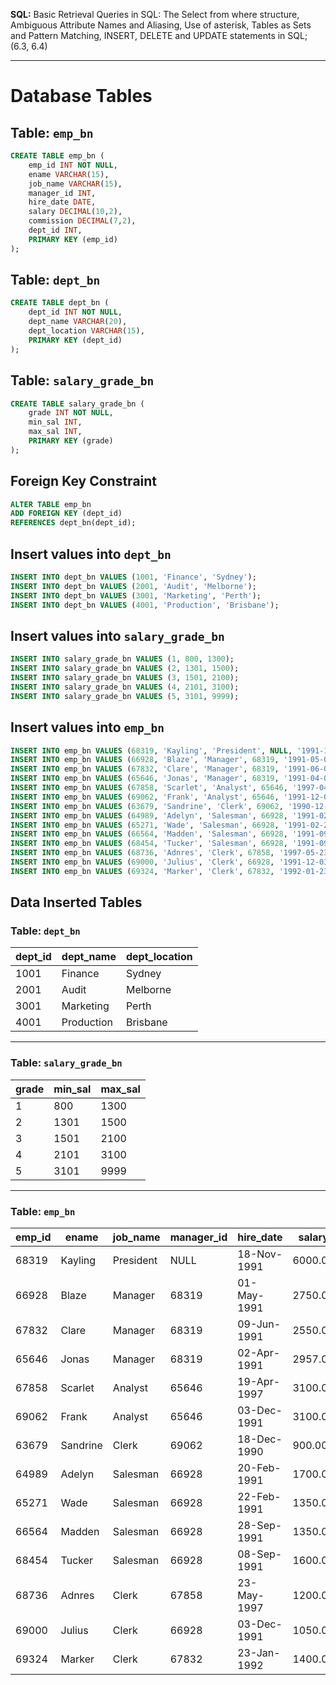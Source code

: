 **SQL:**  Basic Retrieval Queries in SQL: The Select from where structure, Ambiguous Attribute Names and Aliasing, Use of asterisk, Tables as Sets and Pattern Matching, INSERT, DELETE and UPDATE statements in SQL; (6.3, 6.4)

___

# Database Tables

## Table: `emp_bn`

```sql
CREATE TABLE emp_bn (
    emp_id INT NOT NULL,
    ename VARCHAR(15),
    job_name VARCHAR(15),
    manager_id INT,
    hire_date DATE,
    salary DECIMAL(10,2),
    commission DECIMAL(7,2),
    dept_id INT,
    PRIMARY KEY (emp_id)
);
````

## Table: `dept_bn`

```sql
CREATE TABLE dept_bn (
    dept_id INT NOT NULL,
    dept_name VARCHAR(20),
    dept_location VARCHAR(15),
    PRIMARY KEY (dept_id)
);
```

## Table: `salary_grade_bn`

```sql
CREATE TABLE salary_grade_bn (
    grade INT NOT NULL,
    min_sal INT,
    max_sal INT,
    PRIMARY KEY (grade)
);
```

## Foreign Key Constraint

```sql
ALTER TABLE emp_bn
ADD FOREIGN KEY (dept_id)
REFERENCES dept_bn(dept_id);
```



## **Insert values into `dept_bn`**

```sql
INSERT INTO dept_bn VALUES (1001, 'Finance', 'Sydney');
INSERT INTO dept_bn VALUES (2001, 'Audit', 'Melborne');
INSERT INTO dept_bn VALUES (3001, 'Marketing', 'Perth');
INSERT INTO dept_bn VALUES (4001, 'Production', 'Brisbane');
```

## **Insert values into `salary_grade_bn`**

```sql
INSERT INTO salary_grade_bn VALUES (1, 800, 1300);
INSERT INTO salary_grade_bn VALUES (2, 1301, 1500);
INSERT INTO salary_grade_bn VALUES (3, 1501, 2100);
INSERT INTO salary_grade_bn VALUES (4, 2101, 3100);
INSERT INTO salary_grade_bn VALUES (5, 3101, 9999);
```

## **Insert values into `emp_bn`**

```sql
INSERT INTO emp_bn VALUES (68319, 'Kayling', 'President', NULL, '1991-11-18', 6000.00, NULL, 1001);
INSERT INTO emp_bn VALUES (66928, 'Blaze', 'Manager', 68319, '1991-05-01', 2750.00, NULL, 3001);
INSERT INTO emp_bn VALUES (67832, 'Clare', 'Manager', 68319, '1991-06-09', 2550.00, NULL, 1001);
INSERT INTO emp_bn VALUES (65646, 'Jonas', 'Manager', 68319, '1991-04-02', 2957.00, NULL, 2001);
INSERT INTO emp_bn VALUES (67858, 'Scarlet', 'Analyst', 65646, '1997-04-19', 3100.00, NULL, 2001);
INSERT INTO emp_bn VALUES (69062, 'Frank', 'Analyst', 65646, '1991-12-03', 3100.00, NULL, 2001);
INSERT INTO emp_bn VALUES (63679, 'Sandrine', 'Clerk', 69062, '1990-12-18', 900.00, NULL, 2001);
INSERT INTO emp_bn VALUES (64989, 'Adelyn', 'Salesman', 66928, '1991-02-20', 1700.00, 400.00, 3001);
INSERT INTO emp_bn VALUES (65271, 'Wade', 'Salesman', 66928, '1991-02-22', 1350.00, 600.00, 3001);
INSERT INTO emp_bn VALUES (66564, 'Madden', 'Salesman', 66928, '1991-09-28', 1350.00, 1500.00, 3001);
INSERT INTO emp_bn VALUES (68454, 'Tucker', 'Salesman', 66928, '1991-09-08', 1600.00, 0.00, 3001);
INSERT INTO emp_bn VALUES (68736, 'Adnres', 'Clerk', 67858, '1997-05-23', 1200.00, NULL, 2001);
INSERT INTO emp_bn VALUES (69000, 'Julius', 'Clerk', 66928, '1991-12-03', 1050.00, NULL, 3001);
INSERT INTO emp_bn VALUES (69324, 'Marker', 'Clerk', 67832, '1992-01-23', 1400.00, NULL, 1001);
```


## Data Inserted Tables

### **Table: `dept_bn`**

|dept_id|dept_name|dept_location|
|---|---|---|
|1001|Finance|Sydney|
|2001|Audit|Melborne|
|3001|Marketing|Perth|
|4001|Production|Brisbane|

---

### **Table: `salary_grade_bn`**

|grade|min_sal|max_sal|
|---|---|---|
|1|800|1300|
|2|1301|1500|
|3|1501|2100|
|4|2101|3100|
|5|3101|9999|

---

### **Table: `emp_bn`**

|emp_id|ename|job_name|manager_id|hire_date|salary|commission|dept_id|
|---|---|---|---|---|---|---|---|
|68319|Kayling|President|NULL|18-Nov-1991|6000.00|NULL|1001|
|66928|Blaze|Manager|68319|01-May-1991|2750.00|NULL|3001|
|67832|Clare|Manager|68319|09-Jun-1991|2550.00|NULL|1001|
|65646|Jonas|Manager|68319|02-Apr-1991|2957.00|NULL|2001|
|67858|Scarlet|Analyst|65646|19-Apr-1997|3100.00|NULL|2001|
|69062|Frank|Analyst|65646|03-Dec-1991|3100.00|NULL|2001|
|63679|Sandrine|Clerk|69062|18-Dec-1990|900.00|NULL|2001|
|64989|Adelyn|Salesman|66928|20-Feb-1991|1700.00|400.00|3001|
|65271|Wade|Salesman|66928|22-Feb-1991|1350.00|600.00|3001|
|66564|Madden|Salesman|66928|28-Sep-1991|1350.00|1500.00|3001|
|68454|Tucker|Salesman|66928|08-Sep-1991|1600.00|0.00|3001|
|68736|Adnres|Clerk|67858|23-May-1997|1200.00|NULL|2001|
|69000|Julius|Clerk|66928|03-Dec-1991|1050.00|NULL|3001|
|69324|Marker|Clerk|67832|23-Jan-1992|1400.00|NULL|1001|


